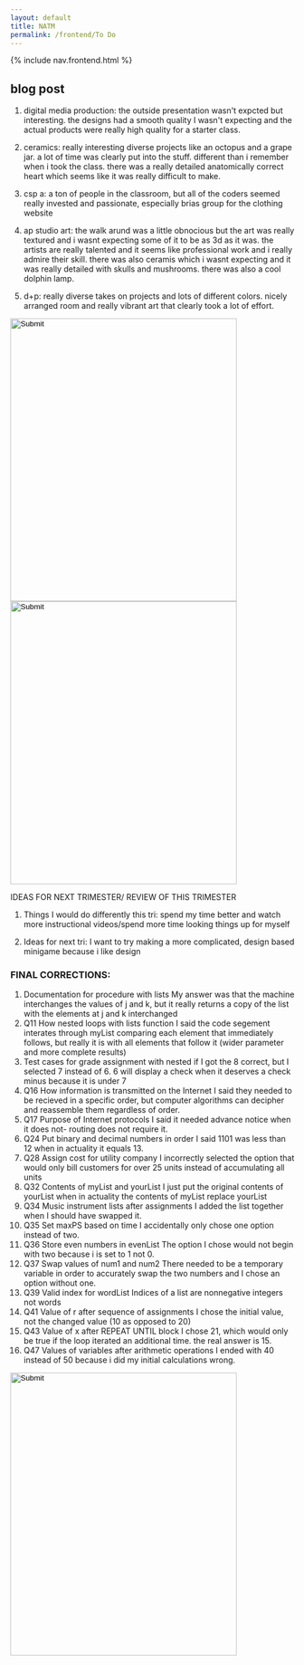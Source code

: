```yaml
---
layout: default
title: NATM
permalink: /frontend/To Do
---
```


{% include nav.frontend.html %}

## blog post

1. digital media production: the outside presentation wasn't expcted but interesting. the designs had a smooth quality I wasn't expecting and the actual products were really high quality for a starter class.

2. ceramics: really interesting diverse projects like an octopus and a grape jar. a lot of time was clearly put into the stuff. different than i remember when i took the class. there was a really detailed anatomically correct heart which seems like it was really difficult to make.

3. csp a: a ton of people in the classroom, but all of the coders seemed really invested and passionate, especially brias group for the clothing website

4. ap studio art: the walk arund was a little obnocious but the art was really textured and i wasnt expecting some of it to be as 3d as it was. the artists are really talented and it seems like professional work and i really admire their skill. there was also ceramis which i wasnt expecting and it was really detailed with skulls and mushrooms. there was also a cool dolphin lamp.

5. d+p: really diverse takes on projects and lots of different colors. nicely arranged room and really vibrant art that clearly took a lot of effort. 


<input name="natm" type="Image" src="{{site.baseurl}}/images/natm.jpeg"   width="400" 
     height="500" />
<input name="natm2" type="Image" src="{{site.baseurl}}/images/natm2.JPG"   width="400" 
     height="500" />

IDEAS FOR NEXT TRIMESTER/ REVIEW OF THIS TRIMESTER 

1. Things I would do differently this tri: spend my time better and watch more instructional videos/spend more time looking things up for myself

2. Ideas for next tri: I want to try making a more complicated, design based minigame because i like design

### FINAL CORRECTIONS:

1. Documentation for procedure with lists
     My answer was that the machine interchanges the values of j and k, but it really returns a copy of the list with the elements at j and k interchanged 
2. Q11 How nested loops with lists function
     I said the code segement interates through myList comparing each element that immediately follows, but really it is with all elements that follow it (wider parameter and more complete results)
3.  Test cases for grade assignment with nested if
     I got the 8 correct, but I selected 7 instead of 6. 6 will display a check when it deserves a check minus because it is under 7
4. Q16 How information is transmitted on the Internet
     I said they needed to be recieved in a specific order, but computer algorithms can decipher and reassemble them regardless of order. 
5. Q17 Purpose of Internet protocols
     I said it needed advance notice when it does not- routing does not require it. 
6. Q24 Put binary and decimal numbers in order
     I said 1101 was less than 12 when in actuality it equals 13.
7. Q28 Assign cost for utility company
     I incorrectly selected the option that would only bill customers for over 25 units instead of accumulating all units 
8. Q32 Contents of myList and yourList
     I just put the original contents of yourList when in actuality the contents of myList replace yourList
9. Q34 Music instrument lists after assignments
     I added the list together when I should have swapped it.
10. Q35 Set maxPS based on time
     I accidentally only chose one option instead of two.
11. Q36 Store even numbers in evenList
     The option I chose would not begin with two because i is set to 1 not 0.
12. Q37 Swap values of num1 and num2
     There needed to be a temporary variable in order to accurately swap the two numbers and I chose an option without one.
13. Q39 Valid index for wordList
     Indices of a list are nonnegative integers not words
14. Q41 Value of r after sequence of assignments
     I chose the initial value, not the changed value (10 as opposed to 20)
15. Q43 Value of x after REPEAT UNTIL block
     I chose 21, which would only be true if the loop iterated an additional time. the real answer is 15.
16. Q47 Values of variables after arithmetic operations
     I ended with 40 instead of 50 because i did my initial calculations wrong.

<input name="final" type="Image" src="{{site.baseurl}}/images/final.png"   width="400" 
     height="500" />
